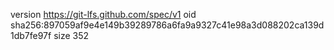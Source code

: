 version https://git-lfs.github.com/spec/v1
oid sha256:897059af9e4e149b39289786a6fa9a9327c41e98a3d088202ca139d1db7fe97f
size 352
